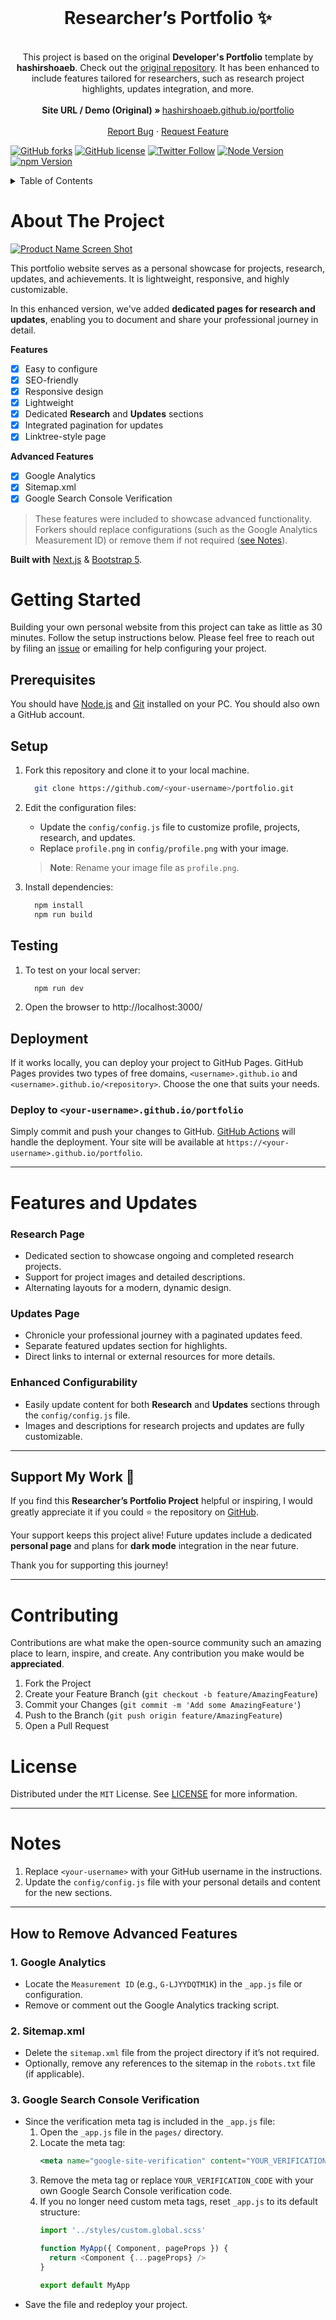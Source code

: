 <!-- PROJECT LOGO -->
<br />
<p align="center">
  <h1 align="center">Researcher’s Portfolio ✨</h1>

  <p align="center">
        <br />
    This project is based on the original <strong>Developer's Portfolio</strong> template by <strong>hashirshoaeb</strong>. 
    Check out the <a href="https://github.com/hashirshoaeb/portfolio" target="_blank">original repository</a>.
    It has been enhanced to include features tailored for researchers, such as research project highlights, updates integration, and more.
    <br /><br />
    <strong>Site URL / Demo (Original) » </strong>
    <a href="https://hashirshoaeb.github.io/portfolio"> hashirshoaeb.github.io/portfolio</a>
    <br />
    <br />
    <a href="https://github.com/hashirshoaeb/portfolio/issues">Report Bug</a>
    ·
    <a href="https://github.com/hashirshoaeb/portfolio/issues">Request Feature</a>
  </p>
</p>

[![GitHub forks](https://img.shields.io/github/forks/hashirshoaeb/portfolio?style=for-the-badge)](https://github.com/hashirshoaeb/portfolio/network)
[![GitHub license](https://img.shields.io/github/license/hashirshoaeb/portfolio?style=for-the-badge)](https://github.com/hashirshoaeb/portfolio/blob/master/LICENSE)
[![Twitter Follow](https://img.shields.io/twitter/follow/hashirshoaeb?color=ffcc66&logo=twitter&logoColor=ffffff&style=for-the-badge)](https://twitter.com/hashirshoaeb)
[![Node Version](https://img.shields.io/static/v1?label=Node&message=16.16.0&color=026e00&style=for-the-badge)](https://nodejs.org)
[![npm Version](https://img.shields.io/static/v1?label=npm&message=8.11.0&color=cb0000&style=for-the-badge)](https://nodejs.org)


<!-- TABLE OF CONTENTS -->
<details>
  <summary>Table of Contents</summary>
  <ol>
    <li>
      <a href="#about-the-project">About The Project</a>
    </li>
    <li>
      <a href="#getting-started">Getting Started</a>
      <ul>
        <li><a href="#prerequisites">Prerequisites</a></li>
        <li><a href="#setup">Setup</a></li>
      </ul>
    </li>
    <li><a href="#features-and-updates">Features and Updates</a></li>
    <li><a href="#support-my-work">Support My Work</a></li>
    <li><a href="#contributing">Contributing</a></li>
    <li><a href="#license">License</a></li>
  </ol>
</details>



<!-- ABOUT THE PROJECT -->
# About The Project

[![Product Name Screen Shot](/READMEdocs/screenshot.gif)](https://example.com)

This portfolio website serves as a personal showcase for projects, research, updates, and achievements. It is lightweight, responsive, and highly customizable.

In this enhanced version, we've added **dedicated pages for research and updates**, enabling you to document and share your professional journey in detail.

**Features**

- [x] Easy to configure
- [x] SEO-friendly
- [x] Responsive design
- [x] Lightweight
- [x] Dedicated **Research** and **Updates** sections
- [x] Integrated pagination for updates
- [x] Linktree-style page

**Advanced Features**
- [x] Google Analytics
- [x] Sitemap.xml
- [x] Google Search Console Verification

> These features were included to showcase advanced functionality. Forkers should replace configurations (such as the Google Analytics Measurement ID) or remove them if not required ([see Notes](#notes)).


**Built with** [Next.js](https://nextjs.org/) & [Bootstrap 5](https://getbootstrap.com).



<!-- GETTING STARTED -->
# Getting Started

Building your own personal website from this project can take as little as 30 minutes. Follow the setup instructions below. Please feel free to reach out by filing an [issue](https://github.com/hashirshoaeb/portfolio/issues) or emailing for help configuring your project.

## Prerequisites

You should have [Node.js](https://nodejs.org/en/) and [Git](https://git-scm.com/downloads) installed on your PC. You should also own a GitHub account.

## Setup

1. Fork this repository and clone it to your local machine.
    ```sh
      git clone https://github.com/<your-username>/portfolio.git
    ``` 

2. Edit the configuration files:
    - Update the `config/config.js` file to customize profile, projects, research, and updates.
    - Replace `profile.png` in `config/profile.png` with your image. 
    > **Note**: Rename your image file as `profile.png`.

3. Install dependencies:
    ```sh
      npm install
      npm run build
    ```

## Testing

1. To test on your local server:
    ```sh
      npm run dev
    ```

2. Open the browser to http://localhost:3000/

## Deployment

If it works locally, you can deploy your project to GitHub Pages. GitHub Pages provides two types of free domains, `<username>.github.io` and `<username>.github.io/<repository>`. Choose the one that suits your needs.

### Deploy to `<your-username>.github.io/portfolio`

Simply commit and push your changes to GitHub. [GitHub Actions](https://docs.github.com/en/actions/learn-github-actions/introduction-to-github-actions#overview) will handle the deployment. Your site will be available at `https://<your-username>.github.io/portfolio`.

---

<!-- FEATURES AND UPDATES -->
# Features and Updates

### Research Page

- Dedicated section to showcase ongoing and completed research projects.
- Support for project images and detailed descriptions.
- Alternating layouts for a modern, dynamic design.

### Updates Page

- Chronicle your professional journey with a paginated updates feed.
- Separate featured updates section for highlights.
- Direct links to internal or external resources for more details.

### Enhanced Configurability

- Easily update content for both **Research** and **Updates** sections through the `config/config.js` file.
- Images and descriptions for research projects and updates are fully customizable.

---

<!-- SUPPORT MY WORK -->
## Support My Work 🌟

If you find this **Researcher’s Portfolio Project** helpful or inspiring, I would greatly appreciate it if you could ⭐️ the repository on [GitHub](https://github.com/elcarrillo/portfolio). 

Your support keeps this project alive! Future updates include a dedicated **personal page** and plans for **dark mode** integration in the near future. 

Thank you for supporting this journey!

---

<!-- CONTRIBUTING -->
# Contributing

Contributions are what make the open-source community such an amazing place to learn, inspire, and create. Any contribution you make would be **appreciated**.

1. Fork the Project
2. Create your Feature Branch (`git checkout -b feature/AmazingFeature`)
3. Commit your Changes (`git commit -m 'Add some AmazingFeature'`)
4. Push to the Branch (`git push origin feature/AmazingFeature`)
5. Open a Pull Request



<!-- LICENSE -->
# License

Distributed under the `MIT` License. See [LICENSE](https://github.com/hashirshoaeb/portfolio/blob/main/LICENSE) for more information.

---
# Notes
1. Replace `<your-username>` with your GitHub username in the instructions.
2. Update the `config/config.js` file with your personal details and content for the new sections.

---

## **How to Remove Advanced Features**

### 1. Google Analytics
- Locate the `Measurement ID` (e.g., `G-LJYYDQTM1K`) in the `_app.js` file or configuration.
- Remove or comment out the Google Analytics tracking script.

### 2. Sitemap.xml
- Delete the `sitemap.xml` file from the project directory if it’s not required.
- Optionally, remove any references to the sitemap in the `robots.txt` file (if applicable).

### 3. Google Search Console Verification
- Since the verification meta tag is included in the `_app.js` file:
  1. Open the `_app.js` file in the `pages/` directory.
  2. Locate the meta tag:
     ```jsx
     <meta name="google-site-verification" content="YOUR_VERIFICATION_CODE" />
     ```
  3. Remove the meta tag or replace `YOUR_VERIFICATION_CODE` with your own Google Search Console verification code.
  4. If you no longer need custom meta tags, reset `_app.js` to its default structure:
     ```javascript
     import '../styles/custom.global.scss'

     function MyApp({ Component, pageProps }) {
       return <Component {...pageProps} />
     }

     export default MyApp
     ```
- Save the file and redeploy your project.
